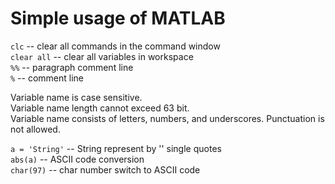 # Simple usage of MATLAB

`clc` 		-- clear all commands in the command window  
`clear all` 		-- clear all variables in workspace  
`%%` 		-- paragraph comment line  
`%` 		-- comment line  

Variable name is case sensitive.  
Variable name length cannot exceed 63 bit.  
Variable name consists of letters, numbers, and underscores. Punctuation is not allowed.  

`a = 'String'` -- String represent by '' single quotes  
`abs(a)` --	ASCII code conversion  
`char(97)` --	char number switch to ASCII code  
